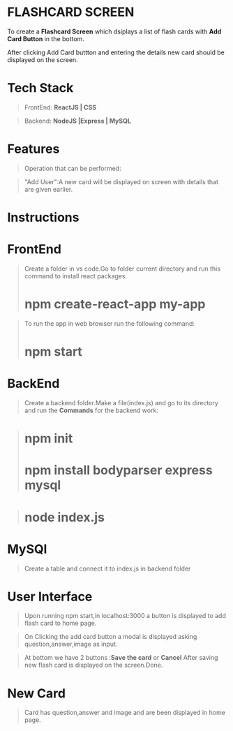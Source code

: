 # FLASHCARD SCREEN

To create a **Flashcard Screen** which dsiplays a list of flash cards with **Add Card Button** in the bottom.

After clicking Add Card buttton and entering the details new card should be displayed on the screen.

# Tech Stack

>FrontEnd: **ReactJS | CSS**

>Backend: **NodeJS |Express | MySQL**


# Features
>Operation that can be performed:

>"Add User":A new card will be displayed on screen with details that are given earlier.

# Instructions

# FrontEnd
>Create a folder in vs code.Go to folder current directory and run this command to install react packages.            
> # npm create-react-app my-app

>To run the app in web browser run the following command:
># npm start

# BackEnd

>Create a backend folder.Make a file(index.js) and go to its directory and run the **Commands** for the backend work:

># npm init
># npm install bodyparser express mysql

># node index.js

# MySQl
>Create a table and connect it to index.js in backend folder

# User Interface

>Upon running npm start,in localhost:3000 a button is displayed to add flash card to home page.

>On Clicking the add card button a modal is displayed asking question,answer,image as input.

>At bottom we have 2 buttons :**Save the card** or **Cancel**
>After saving new flash card is displayed on the screen.Done.

# New Card
>Card has question,answer and image and are been displayed in home page.